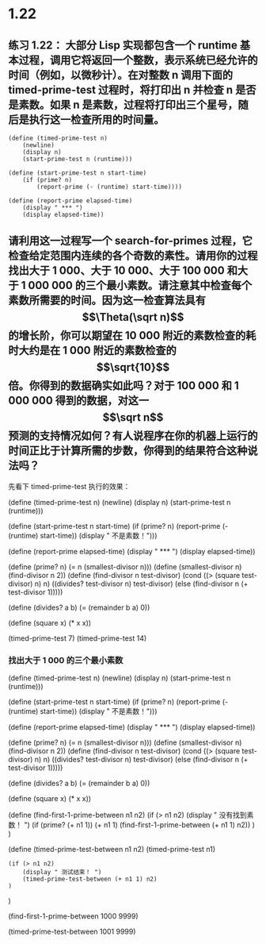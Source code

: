 # 1.22

## 练习 1.22： 大部分 Lisp 实现都包含一个 runtime 基本过程，调用它将返回一个整数，表示系统已经允许的时间（例如，以微秒计）。在对整数 n 调用下面的 timed-prime-test 过程时，将打印出 n 并检查 n 是否是素数。如果 n 是素数，过程将打印出三个星号，随后是执行这一检查所用的时间量。

```
(define (timed-prime-test n)
    (newline)
    (display n)
    (start-prime-test n (runtime)))

(define (start-prime-test n start-time)
    (if (prime? n)
        (report-prime (- (runtime) start-time))))

(define (report-prime elapsed-time)
    (display " *** ")
    (display elapsed-time))
```

## 请利用这一过程写一个 search-for-primes 过程，它检查给定范围内连续的各个奇数的素性。请用你的过程找出大于 1 000、大于 10 000、大于 100 000 和大于 1 000 000 的三个最小素数。请注意其中检查每个素数所需要的时间。因为这一检查算法具有 $$\Theta(\sqrt n)$$ 的增长阶，你可以期望在 10 000 附近的素数检查的耗时大约是在 1 000 附近的素数检查的 $$\sqrt{10}$$ 倍。你得到的数据确实如此吗？对于 100 000 和 1 000 000 得到的数据，对这一 $$\sqrt n$$ 预测的支持情况如何？有人说程序在你的机器上运行的时间正比于计算所需的步数，你得到的结果符合这种说法吗？ 


先看下 timed-prime-test 执行的效果：

<link rel="stylesheet" type="text/css" href="../../coding-js/deps/codemirror/lib/codemirror.css" />
<link rel="stylesheet" type="text/css" href="../../coding-js/coding.css" />
<link rel="stylesheet" type="text/css" href="../../coding-js/base.css" />

<script src="../../coding-js/deps/codemirror/lib/codemirror.js"></script>
<script src="../../coding-js/deps/jquery.min.js"></script>
<script src="../../coding-js/coding.js"> </script>

<script src="../../coding-js/deps/codemirror/mode/scheme/scheme.js"></script>

<script>
  c = new CodingJS('../../coding-js/');
</script>


<div id="scheme-plus-1">
(define (timed-prime-test n)
    (newline)
    (display n)
    (start-prime-test n (runtime)))

(define (start-prime-test n start-time)
    (if (prime? n)
        (report-prime (- (runtime) start-time)) (display " 不是素数！")))

(define (report-prime elapsed-time)
    (display " *** ")
    (display elapsed-time))

(define (prime? n)
    (= n (smallest-divisor n)))
(define (smallest-divisor n)
    (find-divisor n 2))
(define (find-divisor n test-divisor)
    (cond ((> (square test-divisor) n) n)
        ((divides? test-divisor n) test-divisor)
        (else (find-divisor n (+ test-divisor 1)))))

(define (divides? a b)
    (= (remainder b a) 0))

(define (square x) (* x x))

(timed-prime-test 7)
(timed-prime-test 14)
</div>

<script>
  c.prompt("scheme-plus-1");
</script>

### 找出大于 1 000 的三个最小素数

<div id="scheme-plus-2">
(define (timed-prime-test n)
    (newline)
    (display n)
    (start-prime-test n (runtime)))

(define (start-prime-test n start-time)
    (if (prime? n)
        (report-prime (- (runtime) start-time)) (display " 不是素数！")))

(define (report-prime elapsed-time)
    (display " *** ")
    (display elapsed-time))

(define (prime? n)
    (= n (smallest-divisor n)))
(define (smallest-divisor n)
    (find-divisor n 2))
(define (find-divisor n test-divisor)
    (cond ((> (square test-divisor) n) n)
        ((divides? test-divisor n) test-divisor)
        (else (find-divisor n (+ test-divisor 1)))))

(define (divides? a b)
    (= (remainder b a) 0))

(define (square x) (* x x))

(define (find-first-1-prime-between n1 n2) 
    (if (> n1 n2) 
        (display " 没有找到素数！ ")
        (if (prime? (+ n1 1)) (+ n1 1) (find-first-1-prime-between (+ n1 1) n2))
    )
)

(define (timed-prime-test-between n1 n2)
    (timed-prime-test n1)

    (if (> n1 n2)
        (display " 测试结束！ ")
        (timed-prime-test-between (+ n1 1) n2)
    )
)


(find-first-1-prime-between 1000 9999)

(timed-prime-test-between 1001 9999)
</div>

<script>
    c.prompt("scheme-plus-2");
</script>